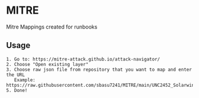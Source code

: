 # MITRE
Mitre Mappings created for runbooks

## Usage
```
1. Go to: https://mitre-attack.github.io/attack-navigator/
2. Choose "Open existing layer"
3. Choose raw json file from repository that you want to map and enter the URL
   Example: https://raw.githubusercontent.com/sbasu7241/MITRE/main/UNC2452_Solarwind.json
5. Done!

```
